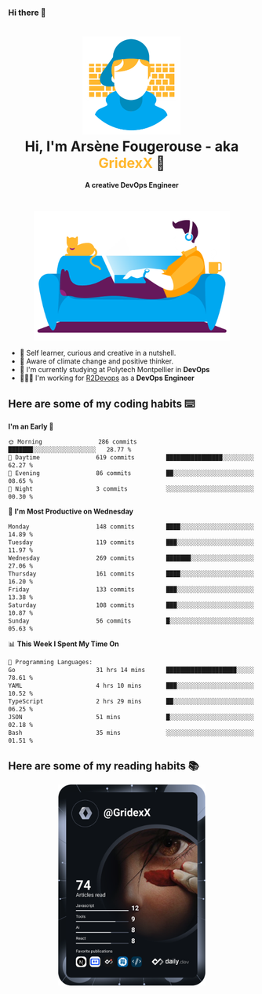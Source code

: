### Hi there 👋

<!--
**GridexX/gridexx** is a ✨ _special_ ✨ repository because its `README.md` (this file) appears on your GitHub profile.

Here are some ideas to get you started:

- 🔭 I’m currently working on ...
- 🌱 I’m currently learning ...
- 👯 I’m looking to collaborate on ...
- 🤔 I’m looking for help with ...
- 💬 Ask me about ...
- 📫 How to reach me: ...
- 😄 Pronouns: ...
- ⚡ Fun fact: ...
-->


<!-- Header -->
<h1 align="center">
  <img src="./images/user_profile.png" width="200">
  <br>
  Hi, I'm Arsène Fougerouse - aka <span style="color:#ffb72e">GridexX</span> 👋
</h1>


<p align="center">
  <b>A creative DevOps Engineer </b>
</p>
<br/>
<p align="center">
  <img src="./images/man_couch.png" width="400">
</p>

- 🎨 Self learner, curious and creative in a nutshell. 
- 🌱 Aware of climate change and positive thinker.
- 📕 I'm currently studying at Polytech Montpellier in **DevOps**
- 👨🏻‍💻 I'm working for [R2Devops](https://r2devops.io) as a **DevOps Engineer**


## Here are some of my coding habits ⌨️

<!-- Add a section about tech and Ops stack
  Like this one : https://github.com/Xanthus58#-tech-stack
-->
<!--START_SECTION:waka-->
**I'm an Early 🐤** 

```text
🌞 Morning                286 commits         ███████░░░░░░░░░░░░░░░░░░   28.77 % 
🌆 Daytime                619 commits         ████████████████░░░░░░░░░   62.27 % 
🌃 Evening                86 commits          ██░░░░░░░░░░░░░░░░░░░░░░░   08.65 % 
🌙 Night                  3 commits           ░░░░░░░░░░░░░░░░░░░░░░░░░   00.30 % 
```
📅 **I'm Most Productive on Wednesday** 

```text
Monday                   148 commits         ████░░░░░░░░░░░░░░░░░░░░░   14.89 % 
Tuesday                  119 commits         ███░░░░░░░░░░░░░░░░░░░░░░   11.97 % 
Wednesday                269 commits         ███████░░░░░░░░░░░░░░░░░░   27.06 % 
Thursday                 161 commits         ████░░░░░░░░░░░░░░░░░░░░░   16.20 % 
Friday                   133 commits         ███░░░░░░░░░░░░░░░░░░░░░░   13.38 % 
Saturday                 108 commits         ███░░░░░░░░░░░░░░░░░░░░░░   10.87 % 
Sunday                   56 commits          █░░░░░░░░░░░░░░░░░░░░░░░░   05.63 % 
```


📊 **This Week I Spent My Time On** 

```text
💬 Programming Languages: 
Go                       31 hrs 14 mins      ████████████████████░░░░░   78.61 % 
YAML                     4 hrs 10 mins       ███░░░░░░░░░░░░░░░░░░░░░░   10.52 % 
TypeScript               2 hrs 29 mins       ██░░░░░░░░░░░░░░░░░░░░░░░   06.25 % 
JSON                     51 mins             █░░░░░░░░░░░░░░░░░░░░░░░░   02.18 % 
Bash                     35 mins             ░░░░░░░░░░░░░░░░░░░░░░░░░   01.51 % 
```


<!--END_SECTION:waka-->

## Here are some of my reading habits 📚
<div  align="center">
  <img src="./images/devcard.svg" width="300">
</div>
